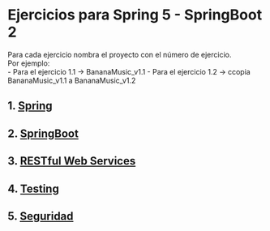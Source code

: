 # Ejercicios para Spring 5 - SpringBoot 2

Para cada ejercicio nombra el proyecto con el número de ejercicio. <br>
Por ejemplo: <br>
	- Para el ejercicio 1.1 -> BananaMusic_v1.1
	- Para el ejercicio 1.2 -> ccopia BananaMusic_v1.1 a BananaMusic_v1.2

## 1. [Spring](./1_Spring)
## 2. [SpringBoot](./2_SpringBoot)
## 3. [RESTful Web Services](./3_RESTful_Web_Services)
## 4. [Testing](./4_Testing)
## 5. [Seguridad](./5_Seguridad)